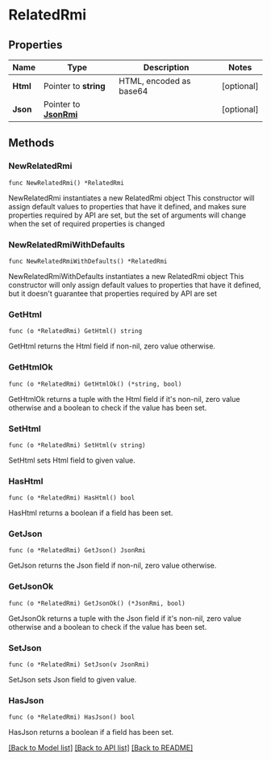 # RelatedRmi

## Properties

Name | Type | Description | Notes
------------ | ------------- | ------------- | -------------
**Html** | Pointer to **string** | HTML, encoded as base64 | [optional] 
**Json** | Pointer to [**JsonRmi**](JsonRmi.md) |  | [optional] 

## Methods

### NewRelatedRmi

`func NewRelatedRmi() *RelatedRmi`

NewRelatedRmi instantiates a new RelatedRmi object
This constructor will assign default values to properties that have it defined,
and makes sure properties required by API are set, but the set of arguments
will change when the set of required properties is changed

### NewRelatedRmiWithDefaults

`func NewRelatedRmiWithDefaults() *RelatedRmi`

NewRelatedRmiWithDefaults instantiates a new RelatedRmi object
This constructor will only assign default values to properties that have it defined,
but it doesn't guarantee that properties required by API are set

### GetHtml

`func (o *RelatedRmi) GetHtml() string`

GetHtml returns the Html field if non-nil, zero value otherwise.

### GetHtmlOk

`func (o *RelatedRmi) GetHtmlOk() (*string, bool)`

GetHtmlOk returns a tuple with the Html field if it's non-nil, zero value otherwise
and a boolean to check if the value has been set.

### SetHtml

`func (o *RelatedRmi) SetHtml(v string)`

SetHtml sets Html field to given value.

### HasHtml

`func (o *RelatedRmi) HasHtml() bool`

HasHtml returns a boolean if a field has been set.

### GetJson

`func (o *RelatedRmi) GetJson() JsonRmi`

GetJson returns the Json field if non-nil, zero value otherwise.

### GetJsonOk

`func (o *RelatedRmi) GetJsonOk() (*JsonRmi, bool)`

GetJsonOk returns a tuple with the Json field if it's non-nil, zero value otherwise
and a boolean to check if the value has been set.

### SetJson

`func (o *RelatedRmi) SetJson(v JsonRmi)`

SetJson sets Json field to given value.

### HasJson

`func (o *RelatedRmi) HasJson() bool`

HasJson returns a boolean if a field has been set.


[[Back to Model list]](../README.md#documentation-for-models) [[Back to API list]](../README.md#documentation-for-api-endpoints) [[Back to README]](../README.md)


